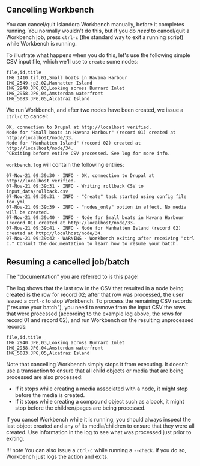 ## Cancelling Workbench

You can cancel/quit Islandora Workbench manually, before it completes running. You normally wouldn't do this, but if you do *need* to cancel/quit a Workbench job, press `ctrl-c` (the standard way to exit a running script) while Workbench is running. 

To illustrate what happens when you do this, let's use the following simple CSV input file, which we'll use to `create` some nodes:

```text
file,id,title
IMG_1410.tif,01,Small boats in Havana Harbour
IMG_2549.jp2,02,Manhatten Island
IMG_2940.JPG,03,Looking across Burrard Inlet
IMG_2958.JPG,04,Amsterdam waterfront
IMG_5083.JPG,05,Alcatraz Island
```

We run Workbench, and after two nodes have been created, we issue a `ctrl-c` to cancel:

```text
OK, connection to Drupal at http://localhost verified.
Node for "Small boats in Havana Harbour" (record 01) created at http://localhost/node/33.
Node for "Manhatten Island" (record 02) created at http://localhost/node/34.
^CExiting before entire CSV processed. See log for more info.
```

`workbench.log` will contain the following entries:

```text
07-Nov-21 09:39:30 - INFO - OK, connection to Drupal at http://localhost verified.
07-Nov-21 09:39:31 - INFO - Writing rollback CSV to input_data/rollback.csv
07-Nov-21 09:39:31 - INFO - "Create" task started using config file foo.yml
07-Nov-21 09:39:39 - INFO - "nodes_only" option in effect. No media will be created.
07-Nov-21 09:39:40 - INFO - Node for Small boats in Havana Harbour (record 01) created at http://localhost/node/33.
07-Nov-21 09:39:41 - INFO - Node for Manhatten Island (record 02) created at http://localhost/node/34.
07-Nov-21 09:39:42 - WARNING - Workbench exiting after receiving "ctrl c." Consult the documentation to learn how to resume your batch.
```

## Resuming a cancelled job/batch

The "documentation" you are referred to is this page!

The log shows that the last row in the CSV that resulted in a node being created is the row for record 02; after that row was processed, the user issued a `ctrl-c` to stop Workbench. To process the remaining CSV records ("resume your batch"), you need to remove from the input CSV the rows that were processed (according to the example log above, the rows for record 01 and record 02), and run Workbench on the resulting unprocessed records:

```text
file,id,title
IMG_2940.JPG,03,Looking across Burrard Inlet
IMG_2958.JPG,04,Amsterdam waterfront
IMG_5083.JPG,05,Alcatraz Island
```

Note that cancelling Workbench simply stops it from executing. It doesn't use a transaction to ensure that all child objects or media that are being processed are also processed: 

* If it stops while creating a media associated with a node, it might stop before the media is created.
* If it stops while creating a compound object such as a book, it might stop before the children/pages are being processed.

If you cancel Workbench while it is running, you should always inspect the last object created and any of its media/children to ensure that they were all created. Use information in the log to see what was processed just prior to exiting.

!!! note
    You can also issue a `ctrl-c` while running a `--check`. If you do so, Workbench just logs the action and exits.
